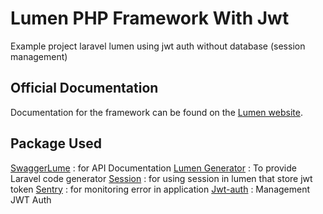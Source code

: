 # Lumen PHP Framework With Jwt

Example project laravel lumen using jwt auth without database (session management)

## Official Documentation

Documentation for the framework can be found on the [Lumen website](https://lumen.laravel.com/docs).

## Package Used

[SwaggerLume](https://github.com/DarkaOnLine/SwaggerLume) : for API Documentation
[Lumen Generator](https://github.com/flipboxstudio/lumen-generator) : To provide Laravel code generator
[Session](https://packagist.org/packages/illuminate/session) : for using session in lumen that store jwt token
[Sentry](https://docs.sentry.io/platforms/php/guides/laravel/) : for monitoring error in application
[Jwt-auth](https://github.com/tymondesigns/jwt-auth) : Management JWT Auth
